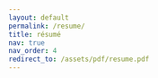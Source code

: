 ```yaml
---
layout: default
permalink: /resume/
title: résumé
nav: true
nav_order: 4
redirect_to: /assets/pdf/resume.pdf
---
```

